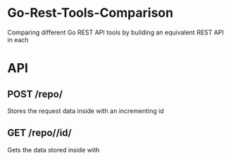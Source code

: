 # Go-Rest-Tools-Comparison
Comparing different Go REST API tools by building an equivalent REST API in each

# API

## POST /repo/<repo>
  Stores the request data inside <repo> with an incrementing id

## GET /repo/<repo>/id/<id>
  Gets the data stored inside <repo> with <id>


